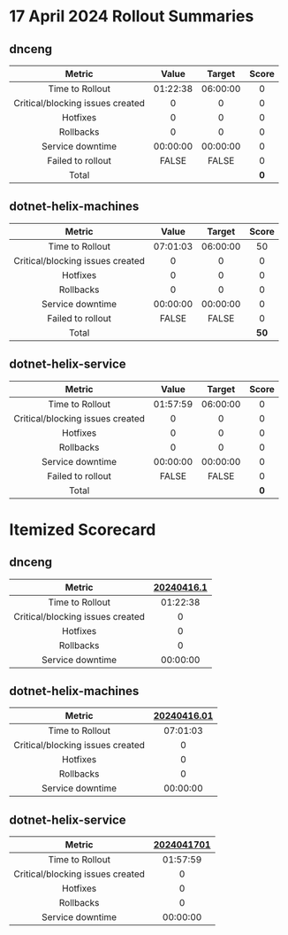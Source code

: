 # 17 April 2024 Rollout Summaries

## dnceng

|              Metric              |   Value  |  Target  |   Score   |
|:--------------------------------:|:--------:|:--------:|:---------:|
| Time to Rollout                  | 01:22:38 | 06:00:00 |     0     |
| Critical/blocking issues created |     0    |    0     |     0     |
| Hotfixes                         |     0    |    0     |     0     |
| Rollbacks                        |     0    |    0     |     0     |
| Service downtime                 | 00:00:00 | 00:00:00 |     0     |
| Failed to rollout                |   FALSE  |   FALSE  |     0     |
| Total                            |          |          |   **0**   |


## dotnet-helix-machines

|              Metric              |   Value  |  Target  |   Score   |
|:--------------------------------:|:--------:|:--------:|:---------:|
| Time to Rollout                  | 07:01:03 | 06:00:00 |     50     |
| Critical/blocking issues created |     0    |    0     |     0     |
| Hotfixes                         |     0    |    0     |     0     |
| Rollbacks                        |     0    |    0     |     0     |
| Service downtime                 | 00:00:00 | 00:00:00 |     0     |
| Failed to rollout                |   FALSE  |   FALSE  |     0     |
| Total                            |          |          |   **50**   |


## dotnet-helix-service

|              Metric              |   Value  |  Target  |   Score   |
|:--------------------------------:|:--------:|:--------:|:---------:|
| Time to Rollout                  | 01:57:59 | 06:00:00 |     0     |
| Critical/blocking issues created |     0    |    0     |     0     |
| Hotfixes                         |     0    |    0     |     0     |
| Rollbacks                        |     0    |    0     |     0     |
| Service downtime                 | 00:00:00 | 00:00:00 |     0     |
| Failed to rollout                |   FALSE  |   FALSE  |     0     |
| Total                            |          |          |   **0**   |


# Itemized Scorecard

## dnceng

| Metric | [20240416.1](https://dev.azure.com/dnceng/7ea9116e-9fac-403d-b258-b31fcf1bb293/_build/results?buildId=2432186) |
|:-----:|:-----:|
| Time to Rollout | 01:22:38 |
| Critical/blocking issues created | 0 |
| Hotfixes | 0 |
| Rollbacks | 0 |
| Service downtime | 00:00:00 |


## dotnet-helix-machines

| Metric | [20240416.01](https://dev.azure.com/dnceng/7ea9116e-9fac-403d-b258-b31fcf1bb293/_build/results?buildId=2432184) |
|:-----:|:-----:|
| Time to Rollout | 07:01:03 |
| Critical/blocking issues created | 0 |
| Hotfixes | 0 |
| Rollbacks | 0 |
| Service downtime | 00:00:00 |


## dotnet-helix-service

| Metric | [2024041701](https://dev.azure.com/dnceng/7ea9116e-9fac-403d-b258-b31fcf1bb293/_build/results?buildId=2432684) |
|:-----:|:-----:|
| Time to Rollout | 01:57:59 |
| Critical/blocking issues created | 0 |
| Hotfixes | 0 |
| Rollbacks | 0 |
| Service downtime | 00:00:00 |

